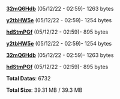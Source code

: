 [**32mQ6Hdb**](/data/32mQ6Hdb.txt) (05/12/22 - 02:59)- 1263 bytes

[**y2tbHW5e**](/data/y2tbHW5e.txt) (05/12/22 - 02:59)- 1254 bytes

[**hdStmPGf**](/data/hdStmPGf.txt) (05/12/22 - 02:59)- 895 bytes

[**y2tbHW5e**](/data/y2tbHW5e.txt) (05/12/22 - 02:59)- 1254 bytes

[**32mQ6Hdb**](/data/32mQ6Hdb.txt) (05/12/22 - 02:59)- 1263 bytes

[**hdStmPGf**](/data/hdStmPGf.txt) (05/12/22 - 02:59)- 895 bytes

**Total Datas**: 6732

**Total Size**: 39.31 MB / 39.3 MB